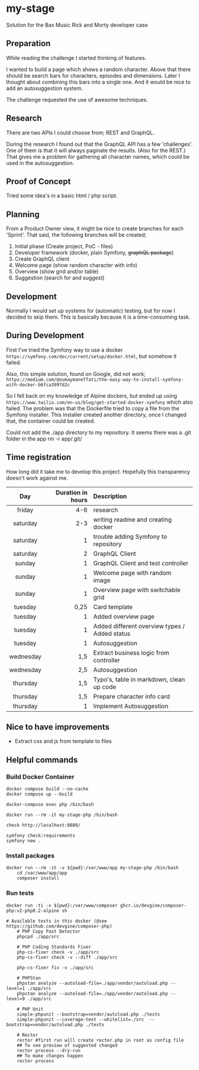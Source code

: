 # my-stage
Solution for the Bax Music Rick and Morty developer case

## Preparation

While reading the challenge I started thinking of features.

I wanted to build a page which shows a random character.
Above that there should be search bars for characters, episodes and dimensions.
Later I thought about combining this bars into a single one.
And it would be nice to add an autosuggestion system.

The challenge requested the use of awesome techniques.

## Research

There are two APIs I could choose from; REST and GraphQL. 

During the research I found out that the GraphQL API has a few 'challenges'.
One of them is that it will always paginate the results. (Also for the REST.)
That gives me a problem for gathering all character names, which could be used in the autosuggestion.

## Proof of Concept

Tried some idea's in a basic html / php script.

## Planning

From a Product Owner view, it might be nice to create branches for each 'Sprint'.
That said, the following branches will be created;

1. Initial phase (Create project, PoC - files)
2. Developer framework (docker, plain Symfony, ~~graphQL package~~)
3. Create GraphQL client
4. Welcome page (show random character with info)
5. Overview (show grid and/or table)
6. Suggestion (search for and suggest)

## Development

Normally I would set up systems for (automatic) testing, but for now I decided to skip them. 
This is basically because it is a time-consuming task.


## During Development

First I've tried the Symfony way to use a docker `https://symfony.com/doc/current/setup/docker.html`, but somehow it failed.

Also, this simple solution, found on Google, did not work;
`https://medium.com/@oumaymaneffati/the-easy-way-to-install-symfony-with-docker-b6fca3997d2c`

So I fell back on my knowledge of Alpine dockers, but ended up using `https://www.twilio.com/en-us/blog/get-started-docker-symfony` which also failed. 
The problem was that the Dockerfile tried to copy a file from the Symfony installer. 
This installer created another directory, once I changed that, the container could be created.

Could not add the ./app directory to my repository. It seems there was a .git folder in the app
rm -r app/.git/

## Time registration
How long did it take me to develop this project. Hopefully this transparency doesn't work against me.

|    Day    | Duration in hours | Description                                   |
|:---------:|------------------:|:----------------------------------------------|
|  friday   |               4-6 | research                                      |
| saturday  |               2-3 | writing readme and creating docker            |
| saturday  |                 1 | trouble adding Symfony to repository          |
| saturday  |                 2 | GraphQL Client                                |
|  sunday   |                 1 | GraphQL Client and test controller            |
|  sunday   |                 1 | Welcome page with random image                |
|  sunday   |                 1 | Overview page with switchable grid            |
|  tuesday  |              0,25 | Card template                                 |
|  tuesday  |                 1 | Added overview page                           |
|  tuesday  |                 1 | Added different overview types / Added status |
|  tuesday  |                 1 | Autosuggestion                                |
| wednesday |               1,5 | Extract business logic from controller        |
| wednesday |               2,5 | Autosuggestion                                |
| thursday  |               1,5 | Typo's, table in markdown, clean up code      |
| thursday  |               1,5 | Prepare character info card                   |
| thursday  |                 1 | Implement Autosuggestion                      |



## Nice to have improvements
- Extract css and js from template to files


## Helpful commands
### Build Docker Container
```shell
docker compose build --no-cache
docker compose up --build

docker-compose exec php /bin/bash

docker run --rm -it my-stage-php /bin/bash

check http://localhost:8080/

symfony check:requirements
symfony new .
```
### Install packages
```shell
docker run --rm -it -v ${pwd}:/var/www/app my-stage-php /bin/bash
    cd /var/www/app/app
    composer install
```
### Run tests
```shell
docker run -ti -v ${pwd}:/var/www/composer ghcr.io/devgine/composer-php:v2-php8.2-alpine sh

# Available tests in this docker (@see https://github.com/devgine/composer-php) 
    # PHP Copy Past Detector
    phpcpd ./app/src

    # PHP Coding Standards Fixer
    php-cs-fixer check -v ./app/src
    php-cs-fixer check -v --diff ./app/src

    php-cs-fixer fix -v ./app/src

    # PHPStan
    phpstan analyze --autoload-file=./app/vendor/autoload.php --level=1 ./app/src
    phpstan analyze --autoload-file=./app/vendor/autoload.php --level=9 ./app/src

    # PHP Unit
    simple-phpunit --bootstrap=vendor/autoload.php ./tests
    simple-phpunit --coverage-text --whitelist=./src  --bootstrap=vendor/autoload.php ./tests

    # Rector
    rector #first run will create rector.php in root as config file
    ## To see preview of suggested changed
    rector process --dry-run
    ## To make changes happen
    rector process
```